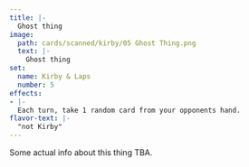```yaml
---
title: |-
  Ghost thing
image: 
  path: cards/scanned/kirby/05 Ghost Thing.png
  text: |-
    Ghost thing
set:
  name: Kirby & Laps
  number: 5
effects: 
- |-
  Each turn, take 1 random card from your opponents hand.
flavor-text: |-
  "not Kirby"
---
```

Some actual info about this thing TBA.
